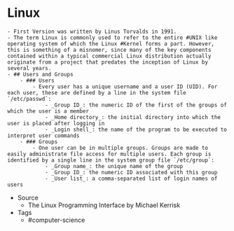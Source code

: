 # Linux
	- First Version was written by Linus Torvalds in 1991.
	- The term Linux is commonly used to refer to the entire #UNIX like operating system of which the Linux #Kernel forms a part. However, this is something of a misnomer, since many of the key components contained within a typical commercial Linux distribution actually originate from a project that predates the inception of Linux by several years.
	- ## Users and Groups
		- ### Users
			- Every user has a unique username and a user ID (UID). For each user, these are defined by a line in the system file `/etc/passwd`:
				- _Group ID_: the numeric ID of the first of the groups of which the user is a member
				- _Home directory_: the initial directory into which the user is placed after logging in
				- _Login shell_: the name of the program to be executed to interpret user commands
		- ### Groups
			- One user can be in multiple groups. Groups are made to easily administrate file access for multiple users. Each group is identified by a single line in the system group file `/etc/group`:
				- _Group name_: the unique name of the group
				- _Group ID_: the numeric ID associated with this group
				- _User list_: a comma-separated list of login names of users
- Source
	- The Linux Programming Interface by Michael Kerrisk
- Tags
	- #computer-science